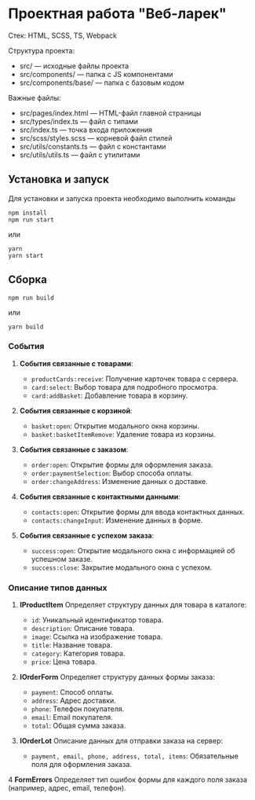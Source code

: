 # Проектная работа "Веб-ларек"

Стек: HTML, SCSS, TS, Webpack

Структура проекта:
- src/ — исходные файлы проекта
- src/components/ — папка с JS компонентами
- src/components/base/ — папка с базовым кодом

Важные файлы:
- src/pages/index.html — HTML-файл главной страницы
- src/types/index.ts — файл с типами
- src/index.ts — точка входа приложения
- src/scss/styles.scss — корневой файл стилей
- src/utils/constants.ts — файл с константами
- src/utils/utils.ts — файл с утилитами

## Установка и запуск
Для установки и запуска проекта необходимо выполнить команды

```
npm install
npm run start
```

или

```
yarn
yarn start
```
## Сборка

```
npm run build
```

или

```
yarn build
```

### События

1. **События связанные с товарами**:
   - `productCards:receive`: Получение карточек товара с сервера.
   - `card:select`: Выбор товара для подробного просмотра.
   - `card:addBasket`: Добавление товара в корзину.

2. **События связанные с корзиной**:
   - `basket:open`: Открытие модального окна корзины.
   - `basket:basketItemRemove`: Удаление товара из корзины.
   
3. **События связанные с заказом**:
   - `order:open`: Открытие формы для оформления заказа.
   - `order:paymentSelection`: Выбор способа оплаты.
   - `order:changeAddress`: Изменение данных о доставке.
   
4. **События связанные с контактными данными**:
   - `contacts:open`: Открытие формы для ввода контактных данных.
   - `contacts:changeInput`: Изменение данных в форме.

5. **События связанные с успехом заказа**:
   - `success:open`: Открытие модального окна с информацией об успешном заказе.
   - `success:close`: Закрытие модального окна с успехом.


### Описание типов данных 

1. **IProductItem**
Определяет структуру данных для товара в каталоге:

    - `id`: Уникальный идентификатор товара.
    - `description`: Описание товара.
    - `image`: Ссылка на изображение товара.
    - `title`: Название товара.
    - `category`: Категория товара.
    - `price`: Цена товара.

2. **IOrderForm**
Определяет структуру данных формы заказа:

    - `payment`: Способ оплаты.
    - `address`: Адрес доставки.
    - `phone`: Телефон покупателя.
    - `email`: Email покупателя.
    - `total`: Общая сумма заказа.

3. **IOrderLot**
Описание данных для отправки заказа на сервер:

    - `payment, email, phone, address, total, items`: Обязательные поля для оформления заказа.

4 **FormErrors**
Определяет тип ошибок формы для каждого поля заказа (например, адрес, email, телефон).

